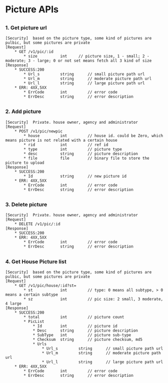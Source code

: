 # Picture APIs

##
### 1. Get picture url
	[Security]	based on the picture type, some kind of pictures are pulbic, but some pictures are private
	[Request]
  		* GET /v1/pic/:id
	  		* size			int		// picture size, 1 - small; 2 - moderate; 3 - large; 0 or not set means fetch all 3 kind of size
	[Response]
		* SUCCESS:200 
			* Url_s			string 		// small picture path url
			* Url_m			string		// moderate picture path url
			* Url_l			string		// large picture path url
		* ERR: 4XX,5XX
	  		* ErrCode		int			// error code
	  		* ErrDesc		string		// error description

##
### 2. Add picture
	[Security]	Private. house owner, agency and administrator
	[Request]
  		* POST /v1/pic/newpic
	  		* house			int			// house id. could be Zero, which means picture is not related with a certain house
	  		* rid			int 		// ref id
	  		* type			int			// picture type
	  		* desc			string		// picture description
	  		* file			file 		// binary file to store the picture to upload
	[Response]
		* SUCCESS:200 
			* Id			string 		// new picture id
		* ERR: 4XX,5XX
	  		* ErrCode		int			// error code
	  		* ErrDesc		string		// error description

##
### 3. Delete picture
	[Security]	Private. house owner, agency and administrator
	[Request]
  		* DELETE /v1/pic/:id
	[Response]
		* SUCCESS:200 
		* ERR: 4XX,5XX
	  		* ErrCode		int			// error code
	  		* ErrDesc		string		// error description

##
### 4. Get House Picture list
	[Security]	based on the picture type, some kind of pictures are pulbic, but some pictures are private
	[Request]
  		* GET /v1/pic/house/:id?st=
	  		* st			int 		// type: 0 means all subtype, > 0 means a certain subtype
	  		* sz			int			// pic size: 2 small, 3 moderate, 4 large
	[Response]
		* SUCCESS:200 
			* total			int 		// picture count
			* PicList
				* Id 		int			// picture id
				* Desc		string		// picture description
				* SubType	int			// picture sub-type
				* Checksum	string		// picture checksum, md5
				* Urls      
					* Url_s			string 		// small picture path url
					* Url_m			string		// moderate picture path url
					* Url_l			string		// large picture path url
		* ERR: 4XX,5XX
	  		* ErrCode		int			// error code
	  		* ErrDesc		string		// error description
